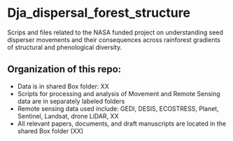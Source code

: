 # Dja_dispersal_forest_structure
Scrips and files related to the NASA funded project on understanding seed disperser movements and their consequences across rainforest gradients of structural and phenological diversity. 

## Organization of this repo:

- Data is in shared Box folder: XX
- Scripts for processing and analysis of Movement and Remote Sensing data are in separately labeled folders
- Remote sensing data used include: GEDI, DESIS, ECOSTRESS, Planet, Sentinel, Landsat, drone LiDAR, XX 
- All relevant papers, documents, and draft manuscripts are located in the shared Box folder (XX) 
